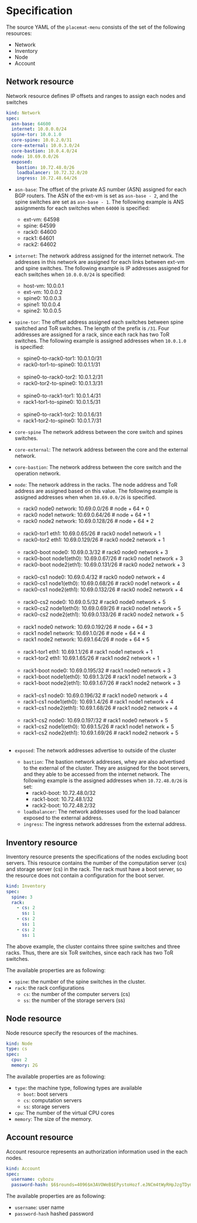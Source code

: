 # Specification

The source YAML of the `placemat-menu` consists of the set of the following resources:

* Network
* Inventory
* Node
* Account

## Network resource

Network resource defines IP offsets and ranges to assign each nodes and switches

```yaml
kind: Network
spec:
  asn-base: 64600
  internet: 10.0.0.0/24
  spine-tor: 10.0.1.0
  core-spine: 10.0.2.0/31
  core-external: 10.0.3.0/24
  core-bastion: 10.0.4.0/24
  node: 10.69.0.0/26
  exposed:
    bastion: 10.72.48.0/26
    loadbalancer: 10.72.32.0/20
    ingress: 10.72.48.64/26
```

- `asn-base`:  The offset of the private AS number (ASN) assigned for each BGP
routers.  The ASN of the ext-vm is set as `asn-base - 2`, and the spine
switches are set as `asn-base - 1`.  The following example is ANS assignments
for each switches when `64000` is specified:

    - ext-vm: 64598
    - spine: 64599
    - rack0: 64600
    - rack1: 64601
    - rack2: 64602

- `internet`: The network address assigned for the internet network.  The
addresses in this network are assigned for each links between ext-vm and
spine switches.  The following example is IP addresses assigned for each
switches when `10.0.0.0/24` is specified:

    - host-vm: 10.0.0.1
    - ext-vm: 10.0.0.2
    - spine0: 10.0.0.3
    - spine1: 10.0.0.4
    - spine2: 10.0.0.5

- `spine-tor`: The offset address assigned each switches between spine switched
and ToR switches.  The length of the prefix is `/31`.  Four addresses are
assigned for a rack, since each rack has two ToR switches.  The following
example is assigned addresses when `10.0.1.0` is specified:

    - spine0-to-rack0-tor1: 10.0.1.0/31
    - rack0-tor1-to-spine0: 10.0.1.1/31<br><br>
    - spine0-to-rack0-tor2: 10.0.1.2/31
    - rack0-tor2-to-spine0: 10.0.1.3/31<br><br>
    - spine0-to-rack1-tor1: 10.0.1.4/31
    - rack1-tor1-to-spine0: 10.0.1.5/31<br><br>
    - spine0-to-rack1-tor2: 10.0.1.6/31
    - rack1-tor2-to-spine0: 10.0.1.7/31

- `core-spine` The network address between the core switch and spines switches.

- `core-external`: The network address between the core and the external network.

- `core-bastion`: The network address between the core switch and the operation network.

- `node`: The network address in the racks.  The node address and ToR address
are assigned based on this value.  The following example is assigned addresses
when when `10.69.0.0/26` is specified.
    - rack0 node0 network: 10.69.0.0/26      # node + 64 * 0
    - rack0 node1 network: 10.69.0.64/26     # node + 64 * 1
    - rack0 node2 network: 10.69.0.128/26    # node + 64 * 2<br><br>
    - rack0-tor1 eth1: 10.69.0.65/26         # rack0 node1 network + 1
    - rack0-tor2 eth1: 10.69.0.129/26        # rack0 node2 network + 1<br><br>
    - rack0-boot node0: 10.69.0.3/32         # rack0 node0 network + 3
    - rack0-boot node1(eth0): 10.69.0.67/26  # rack0 node1 network + 3
    - rack0-boot node2(eth1): 10.69.0.131/26 # rack0 node2 network + 3<br><br>
    - rack0-cs1 node0: 10.69.0.4/32          # rack0 node0 network + 4
    - rack0-cs1 node1(eth0): 10.69.0.68/26   # rack0 node1 network + 4
    - rack0-cs1 node2(eth1): 10.69.0.132/26  # rack0 node2 network + 4<br><br>
    - rack0-cs2 node0: 10.69.0.5/32          # rack0 node0 network + 5
    - rack0-cs2 node1(eth0): 10.69.0.69/26   # rack0 node1 network + 5
    - rack0-cs2 node2(eth1): 10.69.0.133/26  # rack0 node2 network + 5<br><br>
    - rack1 node0 network: 10.69.0.192/26    # node + 64 * 3
    - rack1 node1 network: 10.69.1.0/26      # node + 64 * 4
    - rack1 node2 network: 10.69.1.64/26     # node + 64 * 5<br><br>
    - rack1-tor1 eth1: 10.69.1.1/26          # rack1 node1 network + 1
    - rack1-tor2 eth1: 10.69.1.65/26         # rack1 node2 network + 1<br><br>
    - rack1-boot node0: 10.69.0.195/32       # rack1 node0 network + 3
    - rack1-boot node1(eth0): 10.69.1.3/26   # rack1 node1 network + 3
    - rack1-boot node2(eth1): 10.69.1.67/26  # rack1 node2 network + 3<br><br>
    - rack1-cs1 node0: 10.69.0.196/32        # rack1 node0 network + 4
    - rack1-cs1 node1(eth0): 10.69.1.4/26    # rack1 node1 network + 4
    - rack1-cs1 node2(eth1): 10.69.1.68/26   # rack1 node2 network + 4<br><br>
    - rack1-cs2 node0: 10.69.0.197/32        # rack1 node0 network + 5
    - rack1-cs2 node1(eth0): 10.69.1.5/26    # rack1 node1 network + 5
    - rack1-cs2 node2(eth1): 10.69.1.69/26   # rack1 node2 network + 5<br><br>

- `exposed`: The network addresses advertise to outside of the cluster
    - `bastion`: The bastion network addresses, whey are also advertised to the
        external of the cluster.  They are assigned for the boot servers, and they able
        to be accessed from the internet network.  The following example is the
        assigned addresses when `10.72.48.0/26` is set:
        - rack0-boot: 10.72.48.0/32
        - rack1-boot: 10.72.48.1/32
        - rack2-boot: 10.72.48.2/32
    - `loadbalancer`: The network addresses used for the load balancer exposed to the external address.
    - `ingress`: The ingress network addresses from the external address.

## Inventory resource

Inventory resource presents the specifications of the nodes excluding boot
servers.  This resource contains the number of the computation server (cs) and
storage server (cs) in the rack.  The rack must have a boot server, so the
resource does not contain a configuration for the boot server.

```yaml
kind: Inventory
spec:
  spine: 3
  rack:
    - cs: 2
      ss: 1
    - cs: 2
      ss: 1
    - cs: 2
      ss: 1
```

The above example, the cluster contains three spine switches and three racks.
Thus, there are six ToR switches, since each rack has two ToR switches.

The available properties are as following:

- `spine`: the number of the spine switches in the cluster.
- `rack`: the rack configurations
    - `cs`: the number of the computer servers (cs)
    - `ss`: the number of the storage servers (ss)

## Node resource

Node resource specify the resources of the machines.

```yaml
kind: Node
type: cs
spec:
  cpu: 2
  memory: 2G
```

The available properties are as following:

- `type`: the machine type, following types are available
    - `boot`: boot servers
    - `cs`: computation servers
    - `ss`: storage servers
- `cpu`: The number of the virtual CPU cores
- `memory`: The size of the memory.

## Account resource

Account resource represents an authorization information used in the each nodes.

```yaml
kind: Account
spec:
  username: cybozu
  password-hash: $6$rounds=4096$m3AVOWeB$EPystoHozf.eJNCm4tWyRHpJzgTDymYuGOONWxRN8uk4amLvxwB4Pc7.tEkZdeXewoVEBEX5ujUon9wSpEf1N.
```

The available properties are as following:

- `username`: user name
- `password-hash` hashed password

